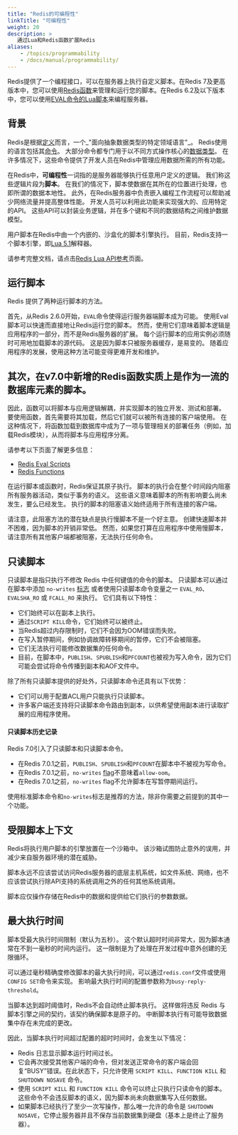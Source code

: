 ```yaml
---
title: "Redis的可编程性"
linkTitle: "可编程性"
weight: 20
description: >
   通过Lua和Redis函数扩展Redis
aliases:
    - /topics/programmability
    - /docs/manual/programmability/
---
```


Redis提供了一个编程接口，可以在服务器上执行自定义脚本。在Redis 7及更高版本中，您可以使用[Redis函数](/docs/manual/programmability/functions-intro)来管理和运行您的脚本。在Redis 6.2及以下版本中，您可以使用[EVAL命令的Lua脚本](/docs/manual/programmability/eval-intro)来编程服务器。

## 背景

Redis是根据[定义](https://github.com/redis/redis/blob/unstable/MANIFESTO#L7)而言，一个_"面向抽象数据类型的特定领域语言"_。
Redis使用的语言包括其[命令](/commands)。
大部分命令都专门用于以不同方式操作核心的[数据类型](/topics/data-types-intro)。
在许多情况下，这些命令提供了开发人员在Redis中管理应用数据所需的所有功能。

在Redis中，**可编程性**一词指的是服务器能够执行任意用户定义的逻辑。
我们称这些逻辑片段为**脚本**。
在我们的情况下，脚本使数据在其所在的位置进行处理，也即所谓的数据本地性。
此外，在Redis服务器中负责嵌入编程工作流程可以帮助减少网络流量并提高整体性能。
开发人员可以利用此功能来实现强大的、应用特定的API。
这些API可以封装业务逻辑，并在多个键和不同的数据结构之间维护数据模型。

用户脚本在Redis中由一个内嵌的、沙盒化的脚本引擎执行。
目前，Redis支持一个脚本引擎，即[Lua 5.1](https://www.lua.org/)解释器。

请参考完整文档，请点击[Redis Lua API参考](/topics/lua-api)页面。

## 运行脚本

Redis 提供了两种运行脚本的方法。

首先，从Redis 2.6.0开始，`EVAL`命令使得运行服务器端脚本成为可能。
使用Eval脚本可以快速而直接地让Redis运行您的脚本。
然而，使用它们意味着脚本逻辑是应用程序的一部分，而不是Redis服务器的扩展。
每个运行脚本的应用实例必须随时可用地加载脚本的源代码。
这是因为脚本只被服务器缓存，是易变的。
随着应用程序的发展，使用这种方法可能变得更难开发和维护。

## 其次，在v7.0中新增的Redis函数实质上是作为一流的数据库元素的脚本。
因此，函数可以将脚本与应用逻辑解耦，并实现脚本的独立开发、测试和部署。
要使用函数，首先需要将其加载，然后它们就可以被所有连接的客户端使用。
在这种情况下，将函数加载到数据库中成为了一项与管理相关的部署任务（例如，加载Redis模块），从而将脚本与应用程序分离。

请参考以下页面了解更多信息：



* [Redis Eval Scripts](/topics/eval-intro)
* [Redis Functions](/topics/functions-intro)

在运行脚本或函数时，Redis保证其原子执行。
脚本的执行会在整个时间段内阻塞所有服务器活动，类似于事务的语义。
这些语义意味着脚本的所有影响要么尚未发生，要么已经发生。
执行的脚本的阻塞语义始终适用于所有连接的客户端。

请注意，此阻塞方法的潜在缺点是执行慢脚本不是一个好主意。
创建快速脚本并不困难，因为脚本的开销非常低。
然而，如果您打算在应用程序中使用慢脚本，请注意所有其他客户端都被阻塞，无法执行任何命令。

## 只读脚本

只读脚本是指只执行不修改 Redis 中任何键值的命令的脚本。
只读脚本可以通过在脚本中添加 `no-writes` [标志](/topics/lua-api#script_flags) 或者使用只读脚本命令变量之一 `EVAL_RO`、`EVALSHA_RO` 或 `FCALL_RO` 来执行。
它们具有以下特性：

* 它们始终可以在副本上执行。
* 通过`SCRIPT KILL`命令，它们始终可以被终止。
* 当Redis超过内存限制时，它们不会因为OOM错误而失败。
* 在写入暂停期间，例如协调故障转移期间的暂停，它们不会被阻塞。
* 它们无法执行可能修改数据集的任何命令。
* 目前，在脚本中，`PUBLISH`、`SPUBLISH`和`PFCOUNT`也被视为写入命令，因为它们可能会尝试将命令传播到副本和AOF文件中。

除了所有只读脚本提供的好处外，只读脚本命令还具有以下优势：

* 它们可以用于配置ACL用户只能执行只读脚本。
* 许多客户端还支持将只读脚本命令路由到副本，以供希望使用副本进行读取扩展的应用程序使用。

#### 只读脚本历史记录

Redis 7.0引入了只读脚本和只读脚本命令。

* 在Redis 7.0.1之前，`PUBLISH`、`SPUBLISH`和`PFCOUNT`在脚本中不被视为写命令。
* 在Redis 7.0.1之前，`no-writes` [flag](/topics/lua-api#script_flags)不意味着`allow-oom`。
* 在Redis 7.0.1之前，`no-writes` flag不允许脚本在写暂停期间运行。


使用标准脚本命令和`no-writes`标志是推荐的方法，除非你需要之前提到的其中一个功能。

## 受限脚本上下文

Redis将执行用户脚本的引擎放置在一个沙箱中。
该沙箱试图防止意外的误用，并减少来自服务器环境的潜在威胁。

脚本永远不应该尝试访问Redis服务器的底层主机系统，如文件系统、网络，也不应该尝试执行除API支持的系统调用之外的任何其他系统调用。

脚本应仅操作存储在Redis中的数据和提供给它们执行的参数数据。

## 最大执行时间

脚本受最大执行时间限制（默认为五秒）。
这个默认超时时间非常大，因为脚本通常在不到一毫秒的时间内运行。
这一限制是为了处理在开发过程中意外创建的无限循环。

可以通过毫秒精确度修改脚本的最大执行时间，可以通过`redis.conf`文件或使用`CONFIG SET`命令来实现。
影响最大执行时间的配置参数称为`busy-reply-threshold`。

当脚本达到超时阈值时，Redis不会自动终止脚本执行。
这样做将违反 Redis 与脚本引擎之间的契约，该契约确保脚本是原子的。
中断脚本执行有可能导致数据集中存在未完成的更改。

因此，当脚本执行时间超过配置的超时时间时，会发生以下情况：

* Redis 日志显示脚本运行时间过长。
* 它会再次接受其他客户端的命令，但对发送正常命令的客户端会回复“BUSY”错误。在此状态下，只允许使用 `SCRIPT KILL`、`FUNCTION KILL` 和 `SHUTDOWN NOSAVE` 命令。
* 使用 `SCRIPT KILL` 和 `FUNCTION KILL` 命令可以终止只执行只读命令的脚本。这些命令不会违反脚本的语义，因为脚本尚未向数据集写入任何数据。
* 如果脚本已经执行了至少一次写操作，那么唯一允许的命令是 `SHUTDOWN NOSAVE`，它停止服务器并且不保存当前数据集到硬盘（基本上是终止了服务器）。
